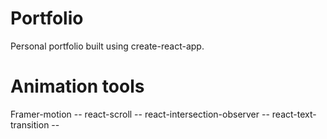 # Portfolio
Personal portfolio built using create-react-app.

# Animation tools
Framer-motion --
react-scroll --
react-intersection-observer --
react-text-transition --


